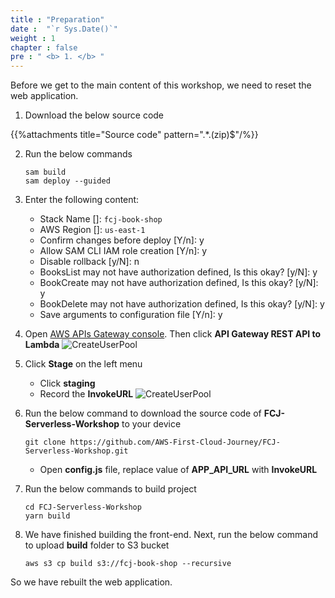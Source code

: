 ```yaml
---
title : "Preparation"
date :  "`r Sys.Date()`" 
weight : 1 
chapter : false
pre : " <b> 1. </b> "
---
```

Before we get to the main content of this workshop, we need to reset the web application.
1. Download the below source code

{{%attachments title="Source code" pattern=".*\.(zip)$"/%}}

2. Run the below commands
    ```
    sam build
    sam deploy --guided
    ```

3. Enter the following content:

    - Stack Name []: `fcj-book-shop`
    - AWS Region []: `us-east-1`
    - Confirm changes before deploy [Y/n]: y
    - Allow SAM CLI IAM role creation [Y/n]: y
    - Disable rollback [y/N]: n
    - BooksList may not have authorization defined, Is this okay? [y/N]: y
    - BookCreate may not have authorization defined, Is this okay? [y/N]: y
    - BookDelete may not have authorization defined, Is this okay? [y/N]: y
    - Save arguments to configuration file [Y/n]: y

4. Open [AWS APIs Gateway console](https://ap-southeast-1.console.aws.amazon.com/apigateway/main/apis?region=us-east-1). Then click **API Gateway REST API to Lambda**
    ![CreateUserPool](/images/1/1.png?width=90pc)

6. Click **Stage** on the left menu
    - Click **staging**
    - Record the **InvokeURL**
    ![CreateUserPool](/images/1/2.png?width=90pc)

7. Run the below command to download the source code of **FCJ-Serverless-Workshop** to your device
    ```
    git clone https://github.com/AWS-First-Cloud-Journey/FCJ-Serverless-Workshop.git
    ```
    - Open **config.js** file, replace value of **APP_API_URL** with **InvokeURL**

8. Run the below commands to build project
    ```
    cd FCJ-Serverless-Workshop
    yarn build
    ```
9. We have finished building the front-end. Next, run the below command to upload **build** folder to S3 bucket
    ```
    aws s3 cp build s3://fcj-book-shop --recursive
    ```
So we have rebuilt the web application.
